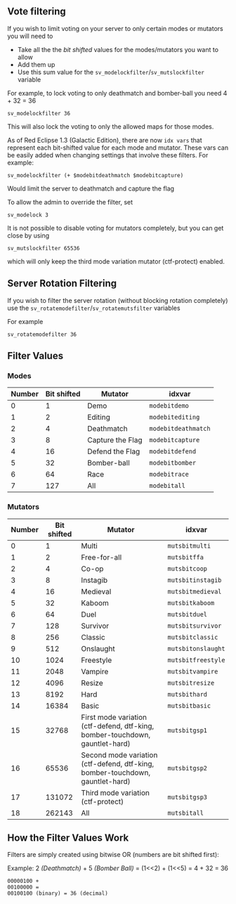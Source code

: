 ## Vote filtering
If you wish to limit voting on your server to only certain modes or mutators you will need to
- Take all the the *bit shifted* values for the modes/mutators you want to allow
- Add them up
- Use this sum value for the `sv_modelockfilter`/`sv_mutslockfilter` variable

For example, to lock voting to only deathmatch and bomber-ball you need 4 + 32 = 36
```cubescript
sv_modelockfilter 36
```

This will also lock the voting to only the allowed maps for those modes.

As of Red Eclipse 1.3 (Galactic Edition), there are now `idx vars` that represent each bit-shifted value for each mode and mutator. These vars can be easily added when changing settings that involve these filters. For example:
```cubescript
sv_modelockfilter (+ $modebitdeathmatch $modebitcapture)
```
Would limit the server to deathmatch and capture the flag

To allow the admin to override the filter, set
```cubescript
sv_modelock 3
```

It is not possible to disable voting for mutators completely, but you can get close by using
```cubescript
sv_mutslockfilter 65536
```
which will only keep the third mode variation mutator (ctf-protect) enabled.

## Server Rotation Filtering
If you wish to filter the server rotation (without blocking rotation completely) use the `sv_rotatemodefilter`/`sv_rotatemutsfilter` variables

For example
```cubescript
sv_rotatemodefilter 36
```

## Filter Values
### Modes
 Number | Bit shifted | Mutator          | idxvar              
--------|-------------|------------------|---------------------
    0   | 1           | Demo             | `modebitdemo`       
    1   | 2           | Editing          | `modebitediting`    
    2   | 4           | Deathmatch       | `modebitdeathmatch` 
    3   | 8           | Capture the Flag | `modebitcapture`    
    4   | 16          | Defend the Flag  | `modebitdefend`     
    5   | 32          | Bomber-ball      | `modebitbomber`     
    6   | 64          | Race             | `modebitrace`       
    7   | 127         | All              | `modebitall`        

### Mutators
 Number | Bit shifted | Mutator                                                                       | idxvar             
--------|-------------|-------------------------------------------------------------------------------|--------------------
    0   | 1           | Multi                                                                         | `mutsbitmulti`     
    1   | 2           | Free-for-all                                                                  | `mutsbitffa`       
    2   | 4           | Co-op                                                                         | `mutsbitcoop`      
    3   | 8           | Instagib                                                                      | `mutsbitinstagib`  
    4   | 16          | Medieval                                                                      | `mutsbitmedieval`  
    5   | 32          | Kaboom                                                                        | `mutsbitkaboom`    
    6   | 64          | Duel                                                                          | `mutsbitduel`      
    7   | 128         | Survivor                                                                      | `mutsbitsurvivor`  
    8   | 256         | Classic                                                                       | `mutsbitclassic`   
    9   | 512         | Onslaught                                                                     | `mutsbitonslaught` 
   10   | 1024        | Freestyle                                                                     | `mutsbitfreestyle` 
   11   | 2048        | Vampire                                                                       | `mutsbitvampire`   
   12   | 4096        | Resize                                                                        | `mutsbitresize`    
   13   | 8192        | Hard                                                                          | `mutsbithard`      
   14   | 16384       | Basic                                                                         | `mutsbitbasic`     
   15   | 32768       | First mode variation (ctf-defend, dtf-king, bomber-touchdown, gauntlet-hard)  | `mutsbitgsp1`      
   16   | 65536       | Second mode variation (ctf-defend, dtf-king, bomber-touchdown, gauntlet-hard) | `mutsbitgsp2`      
   17   | 131072      | Third mode variation (ctf-protect)                                            | `mutsbitgsp3`      
   18   | 262143      | All                                                                           | `mutsbitall`       

## How the Filter Values Work
Filters are simply created using bitwise OR (numbers are bit shifted first):

Example: 
2 *(Deathmatch)* + 5 *(Bomber Ball)* = (1<<2) + (1<<5) = 4 + 32 = 36
```
00000100 +
00100000 =
00100100 (binary) = 36 (decimal)
```